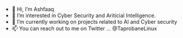 - 👋 Hi, I’m Ashfaaq
- 👀 I’m interested in Cyber Security and Ariticial Intelligence.
- 🌱 I’m currently working on projects related to AI and Cyber security
- 📫 You can reach out to me on Twitter ...  @TaprobaneLinux

<!---
Ashfaaq98/Ashfaaq98 is a ✨ special ✨ repository because its `README.md` (this file) appears on your GitHub profile.
You can click the Preview link to take a look at your changes.
--->

